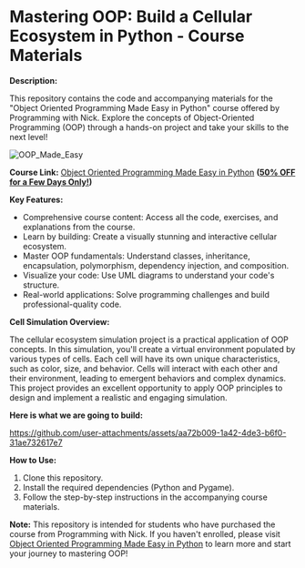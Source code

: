 # Mastering OOP: Build a Cellular Ecosystem in Python - Course Materials

**Description:**

This repository contains the code and accompanying materials for the "Object Oriented Programming Made Easy in Python" course offered by Programming with Nick. Explore the concepts of Object-Oriented Programming (OOP) through a hands-on project and take your skills to the next level!

![OOP_Made_Easy](https://github.com/user-attachments/assets/e27bacb4-6b33-47cb-a9ec-6c0d4b14dca0)

**Course Link:**  [Object Oriented Programming Made Easy in Python](https://programming-with-nick.thinkific.com/courses/Object%20Oriented%20Programming%20with%20Python) **(**[**50% OFF for a Few Days Only!**](https://programming-with-nick.thinkific.com/courses/Object%20Oriented%20Programming%20with%20Python)**)**

**Key Features:**

* Comprehensive course content: Access all the code, exercises, and explanations from the course.
* Learn by building: Create a visually stunning and interactive cellular ecosystem.
* Master OOP fundamentals: Understand classes, inheritance, encapsulation, polymorphism, dependency injection, and composition.
* Visualize your code: Use UML diagrams to understand your code's structure.
* Real-world applications: Solve programming challenges and build professional-quality code.

**Cell Simulation Overview:**

The cellular ecosystem simulation project is a practical application of OOP concepts. In this simulation, you'll create a virtual environment populated by various types of cells. Each cell will have its own unique characteristics, such as color, size, and behavior. Cells will interact with each other and their environment, leading to emergent behaviors and complex dynamics. This project provides an excellent opportunity to apply OOP principles to design and implement a realistic and engaging simulation.

**Here is what we are going to build:**

https://github.com/user-attachments/assets/aa72b009-1a42-4de3-b6f0-31ae732617e7


**How to Use:**

1. Clone this repository.
2. Install the required dependencies (Python and Pygame).
3. Follow the step-by-step instructions in the accompanying course materials.

**Note:** This repository is intended for students who have purchased the course from Programming with Nick. If you haven't enrolled, please visit [Object Oriented Programming Made Easy in Python](https://programming-with-nick.thinkific.com/courses/Object%20Oriented%20Programming%20with%20Python) to learn more and start your journey to mastering OOP!
